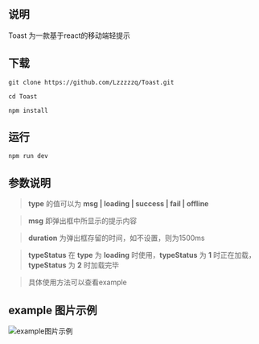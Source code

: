 ## 说明
Toast 为一款基于react的移动端轻提示

## 下载
```
git clone https://github.com/Lzzzzzq/Toast.git

cd Toast

npm install
```

## 运行
```
npm run dev
```

## 参数说明
> **type** 的值可以为 **msg | loading | success | fail | offline**

> **msg** 即弹出框中所显示的提示内容

> **duration** 为弹出框存留的时间，如不设置，则为1500ms

> **typeStatus** 在 **type** 为 **loading** 时使用，**typeStatus** 为 **1** 时正在加载，**typeStatus** 为 **2** 时加载完毕

> 具体使用方法可以查看example

## example 图片示例
![example图片示例][1]


  [1]: http://7xt9bz.com2.z0.glb.clouddn.com/GIF.gif
